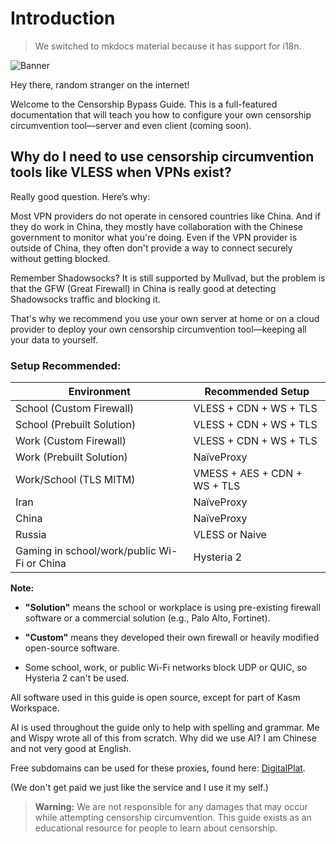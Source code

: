 # Introduction

> We switched to mkdocs material because it has support for i18n.

![Banner](https://files.catbox.moe/1mcjvr.png)

Hey there, random stranger on the internet!

Welcome to the Censorship Bypass Guide. This is a full-featured documentation that will teach you how to configure your own censorship circumvention tool—server and even client (coming soon).

## Why do I need to use censorship circumvention tools like VLESS when VPNs exist?

Really good question. Here’s why:

Most VPN providers do not operate in censored countries like China. And if they do work in China, they mostly have collaboration with the Chinese government to monitor what you're doing. Even if the VPN provider is outside of China, they often don't provide a way to connect securely without getting blocked.

Remember Shadowsocks? It is still supported by Mullvad, but the problem is that the GFW (Great Firewall) in China is really good at detecting Shadowsocks traffic and blocking it.

That's why we recommend you use your own server at home or on a cloud provider to deploy your own censorship circumvention tool—keeping all your data to yourself.

### Setup Recommended:

| Environment                                   | Recommended Setup                  |
|----------------------------------------------|------------------------------------|
| School (Custom Firewall)                     | VLESS + CDN + WS + TLS             |
| School (Prebuilt Solution)                   | VLESS + CDN + WS + TLS             |
| Work (Custom Firewall)                       | VLESS + CDN + WS + TLS             |
| Work (Prebuilt Solution)                     | NaïveProxy                         |
| Work/School (TLS MITM)                       | VMESS + AES + CDN + WS + TLS       |
| Iran                                          | NaïveProxy                         |
| China                                         | NaïveProxy                         |
| Russia                                        | VLESS or Naive                    |
| Gaming in school/work/public Wi-Fi or China  | Hysteria 2                         |

**Note:**
- **"Solution"** means the school or workplace is using pre-existing firewall software or a commercial solution (e.g., Palo Alto, Fortinet).

- **"Custom"** means they developed their own firewall or heavily modified open-source software.

- Some school, work, or public Wi-Fi networks block UDP or QUIC, so Hysteria 2 can't be used.


All software used in this guide is open source, except for part of Kasm Workspace.

AI is used throughout the guide only to help with spelling and grammar. Me and Wispy wrote all of this from scratch. Why did we use AI? I am Chinese and not very good at English.

Free subdomains can be used for these proxies, found here: [DigitalPlat](https://dash.domain.digitalplat.org).

(We don't get paid we just like the service and I use it my self.)

> **Warning:** We are not responsible for any damages that may occur while attempting censorship circumvention. This guide exists as an educational resource for people to learn about censorship.
